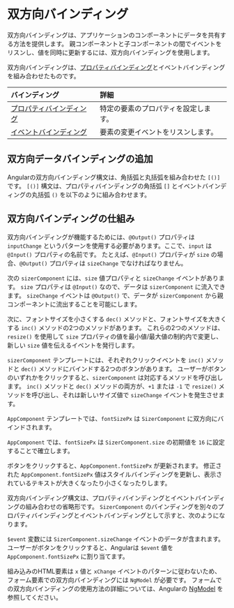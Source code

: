 # 双方向バインディング

双方向バインディングは、アプリケーションのコンポーネントにデータを共有する方法を提供します。
親コンポーネントと子コンポーネントの間でイベントをリスンし、値を同時に更新するには、双方向バインディングを使用します。

双方向バインディングは、[プロパティバインディング](guide/templates/property-binding)とイベントバインディングを組み合わせたものです。

| バインディング                              | 詳細     |
|:---                                          |:---     |
| [プロパティバインディング](guide/templates/property-binding) | 特定の要素のプロパティを設定します。 |
| [イベントバインディング](guide/templates/event-binding)       | 要素の変更イベントをリスンします。  |

## 双方向データバインディングの追加

Angularの双方向バインディング構文は、角括弧と丸括弧を組み合わせた `[()]` です。
`[()]` 構文は、プロパティバインディングの角括弧 `[]` とイベントバインディングの丸括弧 `()` を以下のように組み合わせます。

<docs-code header="src/app/app.component.html" path="adev/src/content/examples/two-way-binding/src/app/app.component.html" visibleRegion="two-way-syntax" language="angular-html"/>

## 双方向バインディングの仕組み

双方向バインディングが機能するためには、`@Output()` プロパティは `inputChange` というパターンを使用する必要があります。ここで、`input` は `@Input()` プロパティの名前です。
たとえば、`@Input()` プロパティが `size` の場合、`@Output()` プロパティは `sizeChange` でなければなりません。

次の `sizerComponent` には、`size` 値プロパティと `sizeChange` イベントがあります。
`size` プロパティは `@Input()` なので、データは `sizerComponent` に流入できます。
`sizeChange` イベントは `@Output()` で、データが `sizerComponent` から親コンポーネントに流出することを可能にします。

次に、フォントサイズを小さくする `dec()` メソッドと、フォントサイズを大きくする `inc()` メソッドの2つのメソッドがあります。
これらの2つのメソッドは、`resize()` を使用して `size` プロパティの値を最小値/最大値の制約内で変更し、新しい `size` 値を伝えるイベントを発行します。

<docs-code header="src/app/sizer.component.ts" path="adev/src/content/examples/two-way-binding/src/app/sizer/sizer.component.ts" visibleRegion="sizer-component" language="angular-ts"/>

`sizerComponent` テンプレートには、それぞれクリックイベントを `inc()` メソッドと `dec()` メソッドにバインドする2つのボタンがあります。
ユーザーがボタンのいずれかをクリックすると、`sizerComponent` は対応するメソッドを呼び出します。
`inc()` メソッドと `dec()` メソッドの両方が、`+1` または `-1` で `resize()` メソッドを呼び出し、それは新しいサイズ値で `sizeChange` イベントを発生させます。

<docs-code header="src/app/sizer.component.html" path="adev/src/content/examples/two-way-binding/src/app/sizer/sizer.component.html"/>

`AppComponent` テンプレートでは、`fontSizePx` は `SizerComponent` に双方向にバインドされます。

<docs-code header="src/app/app.component.html" path="adev/src/content/examples/two-way-binding/src/app/app.component.html" visibleRegion="two-way-1"/>

`AppComponent` では、`fontSizePx` は `SizerComponent.size` の初期値を `16` に設定することで確立します。

<docs-code header="src/app/app.component.ts" path="adev/src/content/examples/two-way-binding/src/app/app.component.ts" visibleRegion="font-size"/>

ボタンをクリックすると、`AppComponent.fontSizePx` が更新されます。
修正された `AppComponent.fontSizePx` 値はスタイルバインディングを更新し、表示されているテキストが大きくなったり小さくなったりします。

双方向バインディング構文は、プロパティバインディングとイベントバインディングの組み合わせの省略形です。
`SizerComponent` のバインディングを別々のプロパティバインディングとイベントバインディングとして示すと、次のようになります。

<docs-code header="src/app/app.component.html (expanded)" path="adev/src/content/examples/two-way-binding/src/app/app.component.html" visibleRegion="two-way-2"/>

`$event` 変数には `SizerComponent.sizeChange` イベントのデータが含まれます。
ユーザーがボタンをクリックすると、Angularは `$event` 値を `AppComponent.fontSizePx` に割り当てます。

<docs-callout title="フォームでの双方向バインディング">

組み込みのHTML要素は `x` 値と `xChange` イベントのパターンに従わないため、フォーム要素での双方向バインディングには `NgModel` が必要です。
フォームでの双方向バインディングの使用方法の詳細については、Angularの [NgModel](guide/directives#displaying-and-updating-properties-with-ngmodel) を参照してください。

</docs-callout>
